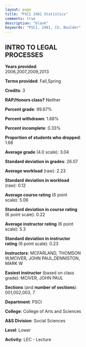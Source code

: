 ```yaml
---
layout: page
title: "PSCI 2481 Statistics"
comments: true
description: "blank"
keywords: "PSCI, 2481, CU, Boulder"
--- 
```

<head>
<script src="https://ajax.googleapis.com/ajax/libs/jquery/2.1.3/jquery.min.js"></script>
<script src="https://dl.dropboxusercontent.com/s/pc42nxpaw1ea4o9/highcharts.js?dl=0"></script>
<!-- <script src="../assets/js/highcharts.js"></script> -->
<style type="text/css">@font-face {
	font-family: "Bebas Neue";
	src: url(https://www.filehosting.org/file/details/544349/BebasNeue%20Regular.otf) format("opentype");
	}
	h1.Bebas { 
		font-family: "Bebas Neue", Verdana, Tahoma;
	}
</style>
</head>
<body>
	<div id="container" style="float: right; width: 45%; height: 88%; margin-left: 2.5%; margin-right: 2.5%;"></div>
	<script language="JavaScript">
		$(document).ready(function() {
		var chart = {type: 'column'};
		var title = {text: 'Grade Distribution'};
		var xAxis = {categories: ['A','B','C','D','F'],crosshair: true};
		var yAxis = {min: 0,title: {text: 'Percentage'}};
		var tooltip = {headerFormat: '<center><b><span style="font-size:20px">{point.key}</span></b></center>',
		               pointFormat: '<td style="padding:0"><b>{point.y:.1f}%</b></td>',
		               footerFormat: '</table>',shared: true,useHTML: true};
		var plotOptions = {column: {pointPadding: 0.0,borderWidth: 0}};  
		var credits = {enabled: false};var series= [{name: 'Percent',data: [31.53,50.17,13.9,1.02,3.39,]}];
		var json = {};
		json.chart = chart;
		json.title = title;
		json.tooltip = tooltip;
		json.xAxis = xAxis;
		json.yAxis = yAxis;  
		json.series = series;
		json.plotOptions = plotOptions;  
		json.credits = credits;
		$('#container').highcharts(json);
	});
	</script>
</body>
			   
## INTRO TO LEGAL PROCESSES

**Years provided**: 2006,2007,2009,2013

**Terms provided**: Fall,Spring

**Credits**: 3

**RAP/Honors class?** Neither

**Percent grade**: 99.67%

**Percent withdrawn**: 1.68%

**Percent incomplete**: 0.33%

**Proportion of students who dropped**: 1.66

**Average grade** (4.0 scale): 3.04

**Standard deviation in grades**: 26.07

**Average workload** (raw): 2.23

**Standard deviation in workload** (raw): 0.12

**Average course rating** (6 point scale): 5.06

**Standard deviation in course rating** (6 point scale): 0.22

**Average instructor rating** (6 point scale): 5.3

**Standard deviation in instructor rating** (6 point scale): 0.23

**Instructors**: MCFARLAND, THOMSON W,MCIVER, JOHN PAUL,DENNISTON, MARK W

**Easiest instructor** (based on class grade): MCIVER, JOHN PAUL

**Sections** (and **number of sections**): 001,002,003, 7

**Department**: PSCI

**College**: College of Arts and Sciences

**A&S Division**: Social Sciences

**Level**: Lower

**Activity**: LEC - Lecture